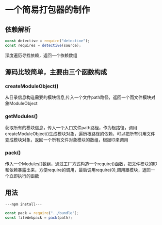 # 一个简易打包器的制作

## 依赖解析

```js
const detective = require("detective");
const requires = detective(source);
```

深度遍历寻找依赖，返回一个依赖数组

## 源码比较简单，主要由三个函数构成

### createModuleObject()

 从目录信息构造需要的模块信息,传入一个文件path路径，返回一个而文件模块对象ModuleObject

### getModules()

  获取所有的模块信息，传入一个入口文件path路径，作为根路径，调用createModuleObject()生成模块对象，遍历根路径的依赖，可以把所有引用文件变成模块对象，返回一个所有文件对象模块的数组，根据ID来调用

### pack()

  传入一个Modules[]数组，通过工厂方式构造一个require()函数，把文件模块的ID和依赖暴露出来，方便require的调用，最后调用require(0),调用跟模块，返回一个立即执行的函数

## 用法

```js
---npm install---

const pack = require("../bundle");
const fileWebpack = pack(path);
```

